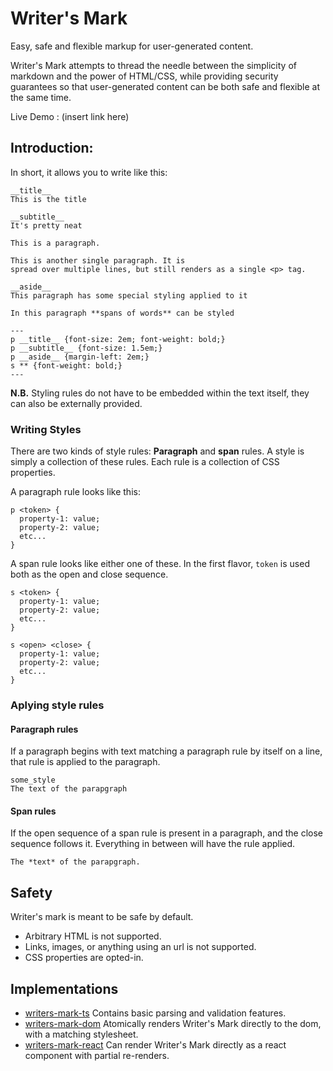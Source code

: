 # Writer's Mark

Easy, safe and flexible markup for user-generated content.

Writer's Mark attempts to thread the needle between the simplicity of markdown and the power of HTML/CSS, while providing security guarantees so that user-generated content can be both safe and flexible at the same time.

Live Demo : (insert link here)

## Introduction:

In short, it allows you to write like this:

```
__title__
This is the title

__subtitle__
It's pretty neat

This is a paragraph.

This is another single paragraph. It is
spread over multiple lines, but still renders as a single <p> tag.

__aside__
This paragraph has some special styling applied to it

In this paragraph **spans of words** can be styled

---
p __title__ {font-size: 2em; font-weight: bold;}
p __subtitle__ {font-size: 1.5em;}
p __aside__ {margin-left: 2em;}
s ** {font-weight: bold;}
---
```

**N.B.** Styling rules do not have to be embedded within the text itself, they can also be externally provided.

### Writing Styles

There are two kinds of style rules: **Paragraph** and **span** rules. A style is simply a collection of these rules. Each rule is a collection of CSS properties.

A paragraph rule looks like this:

```
p <token> {
  property-1: value;
  property-2: value;
  etc...
}
```

A span rule looks like either one of these. In the first flavor, `token` is used both as the open and close sequence.
```
s <token> {
  property-1: value;
  property-2: value;
  etc...
}

s <open> <close> {
  property-1: value;
  property-2: value;
  etc...
}
```

### Aplying style rules

#### Paragraph rules
If a paragraph begins with text matching a paragraph rule by itself on a line, that rule is applied to the paragraph.
```
some_style
The text of the parapgraph
```

#### Span rules

If the open sequence of a span rule is present in a paragraph, and the close sequence follows it. Everything in between will have the rule applied.

```
The *text* of the parapgraph.
```

## Safety

Writer's mark is meant to be safe by default.

* Arbitrary HTML is not supported.
* Links, images, or anything using an url is not supported.
* CSS properties are opted-in.

## Implementations

* [writers-mark-ts](https://github.com/writers-mark/writers-mark-ts) Contains basic parsing and validation features.
* [writers-mark-dom](https://github.com/writers-mark/writers-mark-dom) Atomically renders Writer's Mark directly to the dom, with a matching stylesheet.
* [writers-mark-react](https://github.com/writers-mark/writers-mark-react) Can render Writer's Mark directly as a react component with partial re-renders.